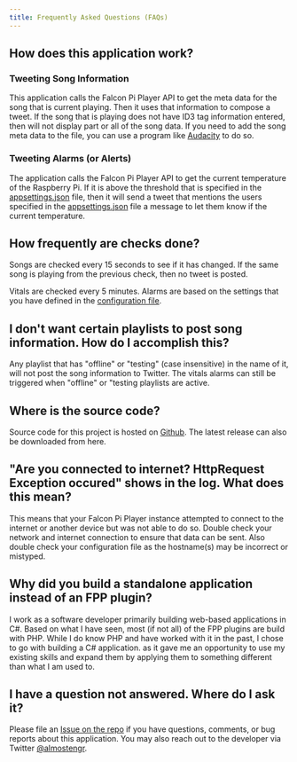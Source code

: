 ```yaml
---
title: Frequently Asked Questions (FAQs)
---
```


## How does this application work?

### Tweeting Song Information

This application calls the Falcon Pi Player API to get the meta data for the song that is current playing. 
Then it uses that information to compose a tweet. If the song that is playing does not have ID3 tag 
information entered, then will not display part or all of the song data. If you need to add the song 
meta data to the file, you can use a program like [Audacity](https://www.audacityteam.org/) to do so.

### Tweeting Alarms (or Alerts)

The application calls the Falcon Pi Player API to get the current temperature of the Raspberry Pi. 
If it is above the threshold that is specified in the [appsettings.json](/falconpitwitter/configuration)
file, then it will send a tweet
that mentions the users specified in the [appsettings.json](/falconpitwitter/configuration)
file a message to let them know if the 
current temperature.

## How frequently are checks done? 

Songs are checked every 15 seconds to see if it has changed. If the same song is playing from the
previous check, then no tweet is posted. 

Vitals are checked every 5 minutes. Alarms are based on the settings that you have defined in the
[configuration file](/falconpitwitter/configuration).

## I don't want certain playlists to post song information. How do I accomplish this? 

Any playlist that has "offline" or "testing" (case insensitive) in the name of it, will not post 
the song information to 
Twitter. The vitals alarms can still be triggered when "offline" or "testing playlists are active.

## Where is the source code?

Source code for this project is hosted on 
<a href="https://github.com/almostengr/falconpitwitter" target="_blank">Github</a>. The latest release
can also be downloaded from here.

## "Are you connected to internet? HttpRequest Exception occured" shows in the log. What does this mean? 

This means that your Falcon Pi Player instance attempted to connect to the internet or another device but 
was not able to do so. Double check your network and internet connection to ensure that data can be sent.
Also double check your configuration file as the hostname(s) may be incorrect or mistyped.

## Why did you build a standalone application instead of an FPP plugin?

I work as a software developer primarily building web-based applications in C#. 
Based on what I have seen, most (if not all) of the FPP plugins are build with PHP. While I do know PHP and
have worked with it in the past, I chose to go with building a C# application. 
as it gave me an opportunity to use my existing skills and 
expand them by applying them to something different than what I am used to.

## I have a question not answered. Where do I ask it?

Please file an [Issue on the repo](https://github.com/almostengr/falconpitwitter/issues)
if you have questions, comments, or bug reports about this application.
You may also reach out to the developer via Twitter [@almostengr](https://twitter.com/almostengr).
